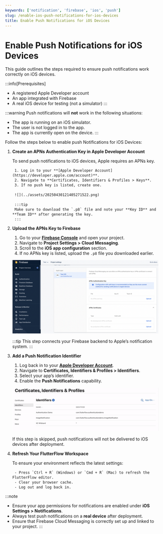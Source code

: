 ```yaml
---
keywords: ['notification', 'firebase', 'ios', 'push']
slug: /enable-ios-push-notifications-for-ios-devices
title: Enable Push Notifications for iOS Devices
---
```


# Enable Push Notifications for iOS Devices

This guide outlines the steps required to ensure push notifications work correctly on iOS devices.

:::info[Prerequisites]
- A registered Apple Developer account
- An app integrated with Firebase
- A real iOS device for testing (not a simulator)
:::

:::warning
Push notifications will **not** work in the following situations:

- The app is running on an iOS simulator.
- The user is not logged in to the app.
- The app is currently open on the device.
:::

Follow the steps below to enable push Notifications for iOS Devices:

1. **Create an APNs Authentication Key in Apple Developer Account**

    To send push notifications to iOS devices, Apple requires an APNs key.

        1. Log in to your **[Apple Developer Account](https://developer.apple.com/account)**.
        2. Navigate to **Certificates, Identifiers & Profiles > Keys**.
        3. If no push key is listed, create one.

        ![](../assets/20250430121405271522.png)

        :::tip
        Make sure to download the `.p8` file and note your **Key ID** and **Team ID** after generating the key.
        :::
2. **Upload the APNs Key to Firebase**

    1. Go to your **[Firebase Console](https://console.firebase.google.com/)** and open your project.
    2. Navigate to **Project Settings > Cloud Messaging**.
    3. Scroll to the **iOS app configuration** section.
    4. If no APNs key is listed, upload the `.p8` file you downloaded earlier.

    ![](../assets/20250430121405587477.png)

    :::tip
    This step connects your Firebase backend to Apple’s notification system.
    :::

3. **Add a Push Notification Identifier**

    1. Log back in to your **[Apple Developer Account](https://developer.apple.com/account)**.
    2. Navigate to **Certificates, Identifiers & Profiles > Identifiers**.
    3. Select your app’s identifier.
    4. Enable the **Push Notifications** capability.

    ![](../assets/20250430121405921022.png)

    If this step is skipped, push notifications will not be delivered to iOS devices after deployment.

4. **Refresh Your FlutterFlow Workspace**

    To ensure your environment reflects the latest settings:

        - Press `Ctrl + R` (Windows) or `Cmd + R` (Mac) to refresh the FlutterFlow editor.
        - Clear your browser cache.
        - Log out and log back in.

:::note
- Ensure your app permissions for notifications are enabled under **iOS Settings > Notifications**.
- Always test push notifications on a **real device** after deployment.
- Ensure that Firebase Cloud Messaging is correctly set up and linked to your project.
:::